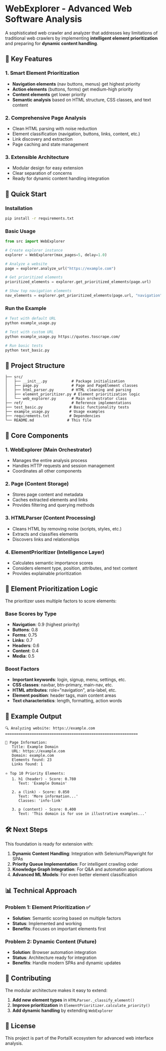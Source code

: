# WebExplorer - Advanced Web Software Analysis

A sophisticated web crawler and analyzer that addresses key limitations of traditional web crawlers by implementing **intelligent element prioritization** and preparing for **dynamic content handling**.

## 🎯 Key Features

### 1. **Smart Element Prioritization**
- **Navigation elements** (nav buttons, menus) get highest priority
- **Action elements** (buttons, forms) get medium-high priority  
- **Content elements** get lower priority
- **Semantic analysis** based on HTML structure, CSS classes, and text content

### 2. **Comprehensive Page Analysis**
- Clean HTML parsing with noise reduction
- Element classification (navigation, buttons, links, content, etc.)
- Link discovery and extraction
- Page caching and state management

### 3. **Extensible Architecture**
- Modular design for easy extension
- Clear separation of concerns
- Ready for dynamic content handling integration

## 🚀 Quick Start

### Installation
```bash
pip install -r requirements.txt
```

### Basic Usage
```python
from src import WebExplorer

# Create explorer instance
explorer = WebExplorer(max_pages=5, delay=1.0)

# Analyze a website
page = explorer.analyze_url("https://example.com")

# Get prioritized elements
prioritized_elements = explorer.get_prioritized_elements(page.url)

# Show top navigation elements
nav_elements = explorer.get_prioritized_elements(page.url, "navigation")
```

### Run the Example
```bash
# Test with default URL
python example_usage.py

# Test with custom URL
python example_usage.py https://quotes.toscrape.com/

# Run basic tests
python test_basic.py
```

## 📁 Project Structure

```
├── src/
│   ├── __init__.py           # Package initialization
│   ├── page.py               # Page and PageElement classes
│   ├── html_parser.py        # HTML cleaning and parsing
│   ├── element_prioritizer.py # Element prioritization logic
│   └── web_explorer.py       # Main orchestrator class
├── ref/                      # Reference implementations
├── test_basic.py            # Basic functionality tests
├── example_usage.py         # Usage examples
├── requirements.txt         # Dependencies
└── README.md               # This file
```

## 🧩 Core Components

### 1. **WebExplorer** (Main Orchestrator)
- Manages the entire analysis process
- Handles HTTP requests and session management
- Coordinates all other components

### 2. **Page** (Content Storage)
- Stores page content and metadata
- Caches extracted elements and links
- Provides filtering and querying methods

### 3. **HTMLParser** (Content Processing)
- Cleans HTML by removing noise (scripts, styles, etc.)
- Extracts and classifies elements
- Discovers links and relationships

### 4. **ElementPrioritizer** (Intelligence Layer)
- Calculates semantic importance scores
- Considers element type, position, attributes, and text content
- Provides explainable prioritization

## 🎯 Element Prioritization Logic

The prioritizer uses multiple factors to score elements:

### Base Scores by Type
- **Navigation**: 0.9 (highest priority)
- **Buttons**: 0.8
- **Forms**: 0.75
- **Links**: 0.7
- **Headers**: 0.6
- **Content**: 0.4
- **Media**: 0.5

### Boost Factors
- **Important keywords**: login, signup, menu, settings, etc.
- **CSS classes**: navbar, btn-primary, main-nav, etc.
- **HTML attributes**: role="navigation", aria-label, etc.
- **Element position**: header tags, main content areas
- **Text characteristics**: length, formatting, action words

## 🔧 Example Output

```
🔍 Analyzing website: https://example.com
============================================================

📄 Page Information:
   Title: Example Domain
   URL: https://example.com
   Domain: example.com
   Elements found: 23
   Links found: 1

⭐ Top 10 Priority Elements:
   1. h1 (header) - Score: 0.780
      Text: 'Example Domain'
      
   2. a (link) - Score: 0.850
      Text: 'More information...'
      Classes: 'info-link'
      
   3. p (content) - Score: 0.400
      Text: 'This domain is for use in illustrative examples...'
```

## 🛠️ Next Steps

This foundation is ready for extension with:

1. **Dynamic Content Handling**: Integration with Selenium/Playwright for SPAs
2. **Priority Queue Implementation**: For intelligent crawling order
3. **Knowledge Graph Integration**: For Q&A and automation applications
4. **Advanced ML Models**: For even better element classification

## 📊 Technical Approach

### Problem 1: Element Prioritization ✅
- **Solution**: Semantic scoring based on multiple factors
- **Status**: Implemented and working
- **Benefits**: Focuses on important elements first

### Problem 2: Dynamic Content (Future)
- **Solution**: Browser automation integration
- **Status**: Architecture ready for integration
- **Benefits**: Handle modern SPAs and dynamic updates

## 🤝 Contributing

The modular architecture makes it easy to extend:

1. **Add new element types** in `HTMLParser._classify_element()`
2. **Improve prioritization** in `ElementPrioritizer.calculate_priority()`
3. **Add dynamic handling** by extending `WebExplorer`

## 📄 License

This project is part of the PortalX ecosystem for advanced web interface analysis. 